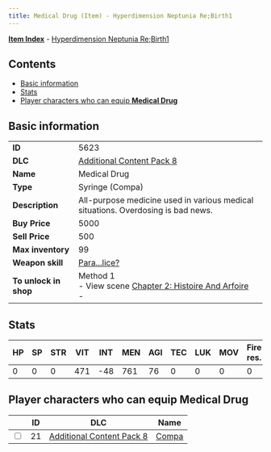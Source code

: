 ```yaml
---
title: Medical Drug (Item) - Hyperdimension Neptunia Re;Birth1
---
```


[**Item Index**](/neptunia/rb1/item/index.html) - [Hyperdimension Neptunia Re;Birth1](/neptunia/rb1)

## Contents

- [Basic information](#basic-information)
- [Stats](#stats)
- [Player characters who can equip **Medical Drug**](#player-characters-who-can-equip-medical-drug)

## Basic information

|   |   |
| -- | -- |
| **ID** | 5623 |
| **DLC** | [Additional Content Pack 8](/neptunia/rb1/dlc/17-pack8.html) |
| **Name** | Medical Drug |
| **Type** | Syringe (Compa) |
| **Description** | All-purpose medicine used in various medical situations. Overdosing is bad news. |
| **Buy Price** | 5000 |
| **Sell Price** | 500 |
| **Max inventory** | 99 |
| **Weapon skill** | [Para...lice?](/neptunia/rb1/skill/17-3103-para-lice.html) |
| **To unlock in shop** | Method 1<br />- View scene [Chapter 2: Histoire And Arfoire](/neptunia/rb1/scene/1-201-chapter-2-histoire-and-arfoire.html)<br />-  |


## Stats

| HP | SP | STR | VIT | INT | MEN | AGI | TEC | LUK | MOV | Fire res. | Ice res. | Wind res. | Lightning res. |
| -- | -- | --- | --- | --- | --- | --- | --- | --- | --- | --------- | -------- | --------- | -------------- |
| 0 | 0 | 0 | 471 | -48 | 761 | 76 | 0 | 0 | 0 | 0 | 0 | 0 | 0 |


## Player characters who can equip **Medical Drug**

|    | ID | DLC | Name |
| -- | -- | --- | ---- |
| <input type="checkbox" id="rb1-player-17-21" class="trackbox" /> | 21 | [Additional Content Pack 8](/neptunia/rb1/dlc/17-pack8.html) | [Compa](/neptunia/rb1/player/17-21-compa.html) |
